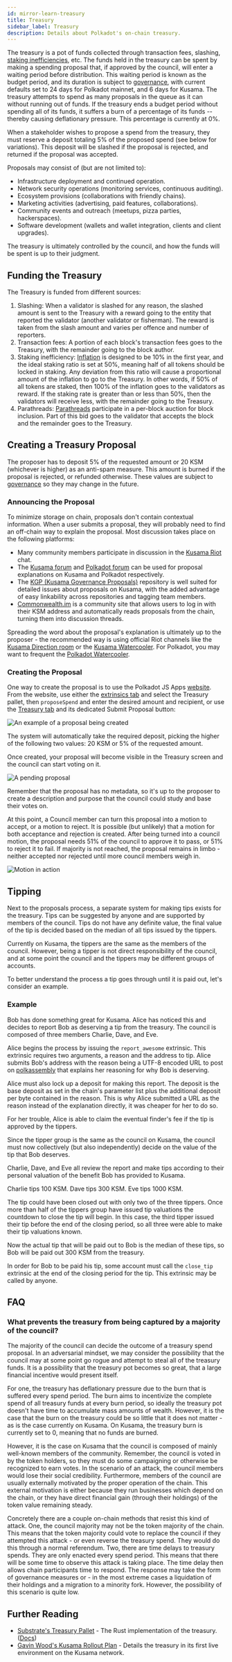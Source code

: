 ```yaml
---
id: mirror-learn-treasury
title: Treasury
sidebar_label: Treasury
description: Details about Polkadot's on-chain treasury.
---
```


The treasury is a pot of funds collected through transaction fees, slashing, [staking inefficiencies](learn-staking#inflation), etc. The funds held in the treasury can be spent by making a spending proposal that, if approved by the council, will enter a waiting period before distribution. This waiting period is known as the budget period, and its duration is subject to [governance](learn-governance), with current defaults set to 24 days for Polkadot mainnet, and 6 days for Kusama. The treasury attempts to spend as many proposals in the queue as it can without running out of funds. If the treasury ends a budget period without spending all of its funds, it suffers a burn of a percentage of its funds -- thereby causing deflationary pressure. This percentage is currently at 0%.

When a stakeholder wishes to propose a spend from the treasury, they must reserve a deposit totaling 5% of the proposed spend (see below for variations). This deposit will be slashed if the proposal is rejected, and returned if the proposal was accepted.

Proposals may consist of (but are not limited to):

- Infrastructure deployment and continued operation.
- Network security operations (monitoring services, continuous auditing).
- Ecosystem provisions (collaborations with friendly chains).
- Marketing activities (advertising, paid features, collaborations).
- Community events and outreach (meetups, pizza parties, hackerspaces).
- Software development (wallets and wallet integration, clients and client upgrades).

The treasury is ultimately controlled by the council, and how the funds will be spent is up to their judgment.

## Funding the Treasury

The Treasury is funded from different sources:

1. Slashing: When a validator is slashed for any reason, the slashed amount is sent to the Treasury with a reward going to the entity that reported the validator (another validator or fisherman). The reward is taken from the slash amount and varies per offence and number of reporters.
2. Transaction fees: A portion of each block's transaction fees goes to the Treasury, with the remainder going to the block author.
3. Staking inefficiency: [Inflation](learn-staking#inflation) is designed to be 10% in the first year, and the ideal staking ratio is set at 50%, meaning half of all tokens should be locked in staking. Any deviation from this ratio will cause a proportional amount of the inflation to go to the Treasury. In other words, if 50% of all tokens are staked, then 100% of the inflation goes to the validators as reward. If the staking rate is greater than or less than 50%, then the validators will receive less, with the remainder going to the Treasury.
4. Parathreads: [Parathreads](learn-parathreads) participate in a per-block auction for block inclusion. Part of this bid goes to the validator that accepts the block and the remainder goes to the Treasury.

## Creating a Treasury Proposal

The proposer has to deposit 5% of the requested amount or 20 KSM (whichever is higher) as an anti-spam measure. This amount is burned if the proposal is rejected, or refunded otherwise. These values are subject to [governance](learn-governance) so they may change in the future.

### Announcing the Proposal

To minimize storage on chain, proposals don't contain contextual information. When a user submits a proposal, they will probably need to find an off-chain way to explain the proposal. Most discussion takes place on the following platforms:

- Many community members participate in discussion in the [Kusama Riot](https://riot.w3f.tech/#/room/#kusama:matrix.parity.io) chat.
- The [Kusama forum](https://forum.kusama.network) and [Polkadot forum](https://forum.polkadot.network) can be used for proposal explanations on Kusama and Polkadot respectively.
- The [KGP (Kusama Governance Proposals)](https://github.com/kusamanetwork/KGPs) repository is well suited for detailed issues about proposals on Kusama, with the added advantage of easy linkability across repositories and tagging team members.
- [Commonwealth.im](https://commonwealth.im) is a community site that allows users to log in with their KSM address and automatically reads proposals from the chain, turning them into discussion threads.

Spreading the word about the proposal's explanation is ultimately up to the proposer - the recommended way is using official Riot channels like the [Kusama Direction room](https://riot.w3f.tech/#/room/#kusama:matrix.parity.io) or the [Kusama Watercooler](https://riot.w3f.tech/#/room/#kusamawatercooler:polkadot.builders). For Polkadot, you may want to frequent the [Polkadot Watercooler](https://riot.w3f.tech/#/room/#polkadot-watercooler:matrix.org).

### Creating the Proposal

One way to create the proposal is to use the Polkadot JS Apps [website](https://polkadot.js.org/apps). From the website, use either the [extrinsics tab](https://polkadot.js.org/apps/#/extrinsics) and select the Treasury pallet, then `proposeSpend` and enter the desired amount and recipient, or use the [Treasury tab](https://polkadot.js.org/apps/#/treasury) and its dedicated Submit Proposal button:

![An example of a proposal being created](/img/treasury/propose.jpg)

The system will automatically take the required deposit, picking the higher of the following two values: 20 KSM or 5% of the requested amount.

Once created, your proposal will become visible in the Treasury screen and the council can start voting on it.

![A pending proposal](/img/treasury/proposal.jpg)

Remember that the proposal has no metadata, so it's up to the proposer to create a description and purpose that the council could study and base their votes on.

At this point, a Council member can turn this proposal into a motion to accept, or a motion to reject. It is possible (but unlikely) that a motion for both acceptance and rejection is created. After being turned into a council motion, the proposal needs 51% of the council to approve it to pass, or 51% to reject it to fail. If majority is not reached, the proposal remains in limbo - neither accepted nor rejected until more council members weigh in.

![Motion in action](/img/treasury/motion.jpg)

## Tipping

Next to the proposals process, a separate system for making tips exists for the
treasury. Tips can be suggested by anyone and are supported by members of the
council. Tips do not have any definite value, the final value of
the tip is decided based on the median of all tips issued by the tippers.

Currently on Kusama, the
tippers are the same as the members of the council. However, being a tipper
is not direct responsibility of the council, and at some point the council and
the tippers may be different groups of accounts.

To better understand the process a tip goes through until it is paid out, let's
consider an example.

### Example

Bob has done something great for Kusama. Alice has noticed this and decides to
report Bob as deserving a tip from the treasury. The council is composed of three
members Charlie, Dave, and Eve.

Alice begins the process by issuing the `report_awesome` extrinsic. This extrinsic
requires two arguments, a reason and the address to tip. Alice submits Bob's address
with the reason being a UTF-8 encoded URL to post on [polkassembly](https://kusama.polkassembly.io) that explains her reasoning for why Bob is deserving.

Alice must also lock up a deposit for making this report. The deposit is the
base deposit as set in the chain's parameter list plus the additional deposit
per byte contained in the reason. This is why Alice submitted a URL as the reason
instead of the explanation directly, it was cheaper for her to do so.

For her trouble, Alice is able to claim the eventual finder's fee if the tip
is approved by the tippers.

Since the tipper group is the same as the council on Kusama, the council must
now collectively (but also independently) decide on the value of the tip that
Bob deserves.

Charlie, Dave, and Eve all review the report and make tips according to their
personal valuation of the benefit Bob has provided to Kusama.

Charlie tips 100 KSM. Dave tips 300 KSM. Eve tips 1000 KSM.

The tip could have been closed out with only two of the three tippers. Once more
than half of the tippers group have issued tip valuations the countdown to close
the tip will begin. In this case, the third tipper issued their tip before the
end of the closing period, so all three were able to make their tip valuations
known.

Now the actual tip that will be paid out to Bob is the median of these tips, so
Bob will be paid out 300 KSM from the treasury.

In order for Bob to be paid his tip, some account must call the `close_tip`
extrinsic at the end of the closing period for the tip. This extrinsic may
be called by anyone.

## FAQ

### What prevents the treasury from being captured by a majority of the council?

The majority of the council can decide the outcome of a treasury spend proposal.
In an adversarial mindset, we may consider the possibility that the council may
at some point go rogue and attempt to steal all of the treasury funds. It is a
possibility that the treasury pot becomes so great, that a large financial
incentive would present itself.

For one, the treasury has deflationary pressure due to the burn that is suffered
every spend period. The burn aims to incentivize the complete spend of all
treasury funds at every burn period, so ideally the treasury pot doesn't have
time to accumulate mass amounts of wealth. However, it is the case that the
burn on the treasury could be so little that it does not matter - as is the case
currently on Kusama. On Kusama, the treasury burn is currently set to 0, meaning
that no funds are burned.

However, it is the case on Kusama that the council is composed of mainly
well-known members of the community. Remember, the council is voted in by
the token holders, so they must do some campaigning or otherwise be recognized
to earn votes. In the scenario of an attack, the council members would lose
their social credibility. Furthermore, members of the council are usually
externally motivated by the proper operation of the chain. This external
motivation is either because they run businesses which depend on the
chain, or they have direct financial gain (through their holdings) of the
token value remaining steady. 

Concretely there are a couple on-chain methods that resist this kind of attack.
One, the council majority may not be the token majority of the chain. This means
that the token majority could vote to replace the council if they attempted this
attack - or even reverse the treasury spend. They would do this through a normal
referendum. Two, there are time delays to treasury spends. They are only enacted
every spend period. This means that there will be some time to observe this
attack is taking place. The time delay then allows chain participants time to respond. The response may take the form of governance measures or - in the most
extreme cases a liquidation of their holdings and a migration to a minority fork.
However, the possibility of this scenario is quite low.

## Further Reading

 - [Substrate's Treasury Pallet](https://github.com/paritytech/substrate/blob/master/frame/treasury/src/lib.rs) - The Rust implementation of the treasury. ([Docs](https://substrate.dev/rustdocs/master/pallet_treasury/index.html))
 - [Gavin Wood's Kusama Rollout Plan](https://medium.com/@gavofyork/kusama-rollout-and-governance-31eb18041044) - Details the treasury in its first live environment on the Kusama network.
